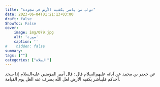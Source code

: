 ```yaml
---
title: "ثواب من باشر بكفيه الأرض في سجوده"
date: 2023-06-04T01:21:13+03:00
draft: false
ShowToc: False
cover:
    image: img/079.jpg
    alt: 'صورة'
    caption: ''
#    hidden: false
summary: 
tags: [""]
categories: ["الصلاة"]
---
```

عن جعفر بن محمد عن آبائه عليهم‌السلام قال : قال أمير المؤمنين عليه‌السلام إذا
سجد أحدكم فليباشر بكفيه الأرض لعل الله يصرف عنه الغل يوم القيامة.

